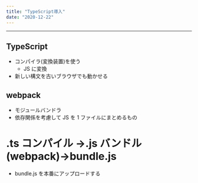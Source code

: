 ```yaml
---
title: "TypeScript導入"
date: "2020-12-22"
---
```


---

## TypeScript

- コンパイラ(変換装置)を使う
  - JS に変換
- 新しい構文を古いブラウザでも動かせる

## webpack

- モジュールバンドラ
- 依存関係を考慮して JS を 1 ファイルにまとめるもの

# .ts コンパイル →.js バンドル(webpack)→bundle.js

- bundle.js を本番にアップロードする
